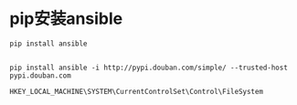 # pip安装ansible

```
pip install ansible


pip install ansible -i http://pypi.douban.com/simple/ --trusted-host pypi.douban.com
```





```
HKEY_LOCAL_MACHINE\SYSTEM\CurrentControlSet\Control\FileSystem
```

